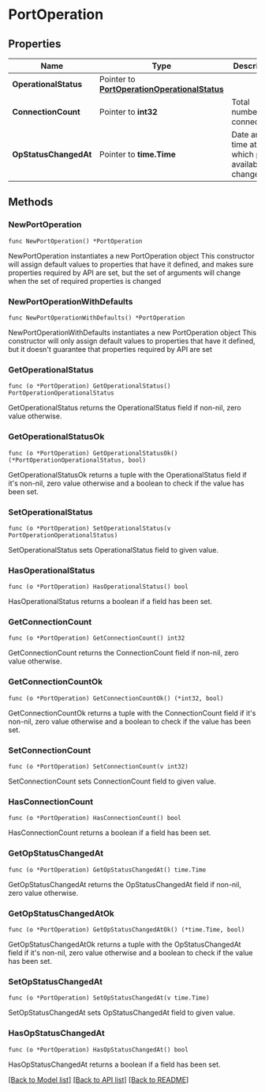 # PortOperation

## Properties

Name | Type | Description | Notes
------------ | ------------- | ------------- | -------------
**OperationalStatus** | Pointer to [**PortOperationOperationalStatus**](PortOperationOperationalStatus.md) |  | [optional] 
**ConnectionCount** | Pointer to **int32** | Total number of connections. | [optional] 
**OpStatusChangedAt** | Pointer to **time.Time** | Date and time at which port availability changed. | [optional] 

## Methods

### NewPortOperation

`func NewPortOperation() *PortOperation`

NewPortOperation instantiates a new PortOperation object
This constructor will assign default values to properties that have it defined,
and makes sure properties required by API are set, but the set of arguments
will change when the set of required properties is changed

### NewPortOperationWithDefaults

`func NewPortOperationWithDefaults() *PortOperation`

NewPortOperationWithDefaults instantiates a new PortOperation object
This constructor will only assign default values to properties that have it defined,
but it doesn't guarantee that properties required by API are set

### GetOperationalStatus

`func (o *PortOperation) GetOperationalStatus() PortOperationOperationalStatus`

GetOperationalStatus returns the OperationalStatus field if non-nil, zero value otherwise.

### GetOperationalStatusOk

`func (o *PortOperation) GetOperationalStatusOk() (*PortOperationOperationalStatus, bool)`

GetOperationalStatusOk returns a tuple with the OperationalStatus field if it's non-nil, zero value otherwise
and a boolean to check if the value has been set.

### SetOperationalStatus

`func (o *PortOperation) SetOperationalStatus(v PortOperationOperationalStatus)`

SetOperationalStatus sets OperationalStatus field to given value.

### HasOperationalStatus

`func (o *PortOperation) HasOperationalStatus() bool`

HasOperationalStatus returns a boolean if a field has been set.

### GetConnectionCount

`func (o *PortOperation) GetConnectionCount() int32`

GetConnectionCount returns the ConnectionCount field if non-nil, zero value otherwise.

### GetConnectionCountOk

`func (o *PortOperation) GetConnectionCountOk() (*int32, bool)`

GetConnectionCountOk returns a tuple with the ConnectionCount field if it's non-nil, zero value otherwise
and a boolean to check if the value has been set.

### SetConnectionCount

`func (o *PortOperation) SetConnectionCount(v int32)`

SetConnectionCount sets ConnectionCount field to given value.

### HasConnectionCount

`func (o *PortOperation) HasConnectionCount() bool`

HasConnectionCount returns a boolean if a field has been set.

### GetOpStatusChangedAt

`func (o *PortOperation) GetOpStatusChangedAt() time.Time`

GetOpStatusChangedAt returns the OpStatusChangedAt field if non-nil, zero value otherwise.

### GetOpStatusChangedAtOk

`func (o *PortOperation) GetOpStatusChangedAtOk() (*time.Time, bool)`

GetOpStatusChangedAtOk returns a tuple with the OpStatusChangedAt field if it's non-nil, zero value otherwise
and a boolean to check if the value has been set.

### SetOpStatusChangedAt

`func (o *PortOperation) SetOpStatusChangedAt(v time.Time)`

SetOpStatusChangedAt sets OpStatusChangedAt field to given value.

### HasOpStatusChangedAt

`func (o *PortOperation) HasOpStatusChangedAt() bool`

HasOpStatusChangedAt returns a boolean if a field has been set.


[[Back to Model list]](../README.md#documentation-for-models) [[Back to API list]](../README.md#documentation-for-api-endpoints) [[Back to README]](../README.md)



